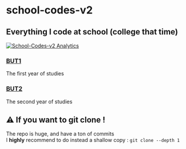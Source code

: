 # school-codes-v2
## Everything I code at school (college that time)

[![School-Codes-v2 Analytics](https://repobeats.axiom.co/api/embed/32a8af84c9b2d252a57abbf3e98aa6ca001496e9.svg)](https://github.com/EDM115/school-codes-v2/pulse)

### [BUT1](./BUT1)
The first year of studies

### [BUT2](./BUT2)
The second year of studies

## ⚠ If you want to git clone !
The repo is huge, and have a ton of commits  
I **highly** recommend to do instead a shallow copy : `git clone --depth 1`
